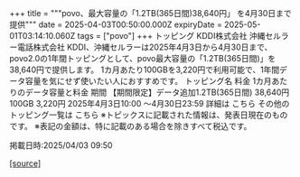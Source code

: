 +++
title = """povo、最大容量の「1.2TB(365日間)38,640円」 を4月30日まで提供"""
date = 2025-04-03T00:50:00.000Z
expiryDate = 2025-05-01T03:14:10.060Z
tags = ["povo"]
+++
トッピング KDDI株式会社 沖縄セルラー電話株式会社 KDDI、沖縄セルラーは2025年4月3日から4月30日まで、povo2.0の1年間トッピングとして、povo最大容量の「1.2TB(365日間)」を38,640円で提供します。 1カ月あたり100GBを3,220円で利用可能で、1年間データ容量を気にせず使いたい人におすすめです。 トッピング名 料金 1カ月あたりのデータ容量と料金 期間 【期間限定】データ追加1.2TB(365日間) 38,640円 100GB 3,220円 2025年4月3日10:00 ～4月30日23:59 詳細は こちら その他のトッピング一覧は こちら ※トピックスに記載された情報は、発表日現在のものです。 ※表記の金額は、特に記載のある場合を除きすべて税込です。

掲載日時:2025/04/03 09:50

[[source]](https://povo.jp/news/newsrelease/20250403_01/)
